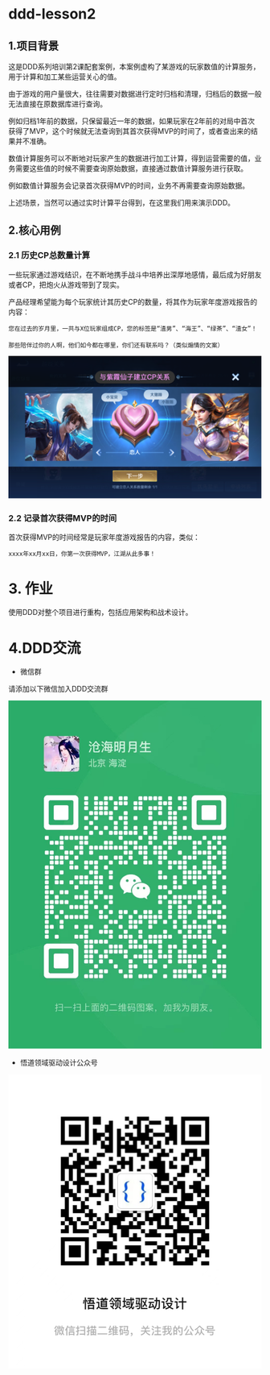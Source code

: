 # ddd-lesson2

## 1.项目背景

这是DDD系列培训第2课配套案例，本案例虚构了某游戏的玩家数值的计算服务，用于计算和加工某些运营关心的值。

由于游戏的用户量很大，往往需要对数据进行定时归档和清理，归档后的数据一般无法直接在原数据库进行查询。

例如归档1年前的数据，只保留最近一年的数据，如果玩家在2年前的对局中首次获得了MVP，这个时候就无法查询到其首次获得MVP的时间了，或者查出来的结果并不准确。

数值计算服务可以不断地对玩家产生的数据进行加工计算，得到运营需要的值，业务需要这些值的时候不需要查询原始数据，直接通过数值计算服务进行获取。

例如数值计算服务会记录首次获得MVP的时间，业务不再需要查询原始数据。

上述场景，当然可以通过实时计算平台得到，在这里我们用来演示DDD。

## 2.核心用例

### 2.1 历史CP总数量计算

一些玩家通过游戏结识，在不断地携手战斗中培养出深厚地感情，最后成为好朋友或者CP，把炮火从游戏带到了现实。

产品经理希望能为每个玩家统计其历史CP的数量，将其作为玩家年度游戏报告的内容：
```text
您在过去的岁月里，一共与X位玩家组成CP，您的标签是“渣男”、“海王”、“绿茶”、“渣女”！

那些陪伴过你的人啊，他们如今都在哪里，你们还有联系吗？（类似煽情的文案）
```
![CP](assets/cp.png)

### 2.2 记录首次获得MVP的时间

首次获得MVP的时间经常是玩家年度游戏报告的内容，类似：

```text
xxxx年xx月xx日，你第一次获得MVP，江湖从此多事！
```

# 3. 作业

使用DDD对整个项目进行重构，包括应用架构和战术设计。

# 4.DDD交流

- 微信群

请添加以下微信加入DDD交流群

![微信群](assets/qr.jpg)

- 悟道领域驱动设计公众号

![公众号](assets/gzh.jpg)
